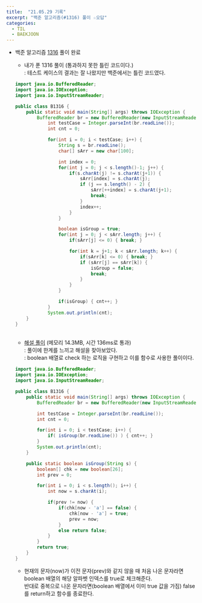 ```yaml
---
title:  "21.05.29 기록"
excerpt: "백준 알고리즘(#1316) 풀이 ☆오답"
categories:
  - TIL
  - BAEKJOON
---
```



+ 백준 알고리즘 [1316](https://www.acmicpc.net/problem/1316) 풀이 완료

  + 내가 푼 1316 풀이 (통과하지 못한 틀린 코드이다.)<br />
    : 테스트 케이스의 결과는 잘 나왔지만 백준에서는 틀린 코드였다.<br />

  ```java
  import java.io.BufferedReader;
  import java.io.IOException;
  import java.io.InputStreamReader;

  public class B1316 {
      public static void main(String[] args) throws IOException {
          BufferedReader br = new BufferedReader(new InputStreamReader(System.in));
              int testCase = Integer.parseInt(br.readLine());
              int cnt = 0;

              for(int i = 0; i < testCase; i++) {
                  String s = br.readLine();
                  char[] sArr = new char[100];

                  int index = 0;
                  for(int j = 0; j < s.length()-1; j++) {
                      if(s.charAt(j) != s.charAt(j+1)) {
                          sArr[index] = s.charAt(j);
                          if (j == s.length() - 2) {
                              sArr[++index] = s.charAt(j+1);
                              break;
                          }
                          index++;
                      }
                  }

                  boolean isGroup = true;
                  for(int j = 0; j < sArr.length; j++) {
                      if(sArr[j] <= 0) { break; }

                      for(int k = j+1; k < sArr.length; k++) {
                          if(sArr[k] <= 0) { break; }
                          if (sArr[j] == sArr[k]) {
                              isGroup = false;
                              break;
                          }
                      }
                  }

                  if(isGroup) { cnt++; }
              }
              System.out.println(cnt);
      }
  }
  ```

  <br />

  + [해설 풀이](https://st-lab.tistory.com/69) (메모리 14.3MB, 시간 136ms로 통과)<br />
    : 풀이에 한계를 느끼고 해설을 찾아보았다.<br />
    : boolean 배열로 check 하는 로직을 구현하고 이를 함수로 사용한 풀이이다.<br />

  ```java
  import java.io.BufferedReader;
  import java.io.IOException;
  import java.io.InputStreamReader;

  public class B1316 {
      public static void main(String[] args) throws IOException {
          BufferedReader br = new BufferedReader(new InputStreamReader(System.in));

          int testCase = Integer.parseInt(br.readLine());
          int cnt = 0;

          for(int i = 0; i < testCase; i++) {
              if( isGroup(br.readLine()) ) { cnt++; }
          }
          System.out.println(cnt);
      }

      public static boolean isGroup(String s) {
          boolean[] chk = new boolean[26];
          int prev = 0;

          for(int i = 0; i < s.length(); i++) {
              int now = s.charAt(i);

              if(prev != now) {
                  if(chk[now - 'a'] == false) {
                      chk[now - 'a'] = true;
                      prev = now;
                  }
                  else return false;
              }
          }
          return true;
      }
  }
  ```

  + 현재의 문자(now)가 이전 문자(prev)와 같지 않을 때 처음 나온 문자라면 boolean 배열의 해당 알파벳 인덱스를 true로 체크해준다.<br />
    반대로 중복으로 나온 문자라면(boolean 배열에서 이미 true 값을 가짐) false를 return하고 함수를 종료한다.
